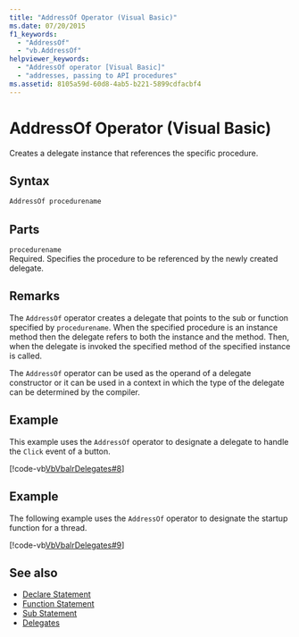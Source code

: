 ```yaml
---
title: "AddressOf Operator (Visual Basic)"
ms.date: 07/20/2015
f1_keywords: 
  - "AddressOf"
  - "vb.AddressOf"
helpviewer_keywords: 
  - "AddressOf operator [Visual Basic]"
  - "addresses, passing to API procedures"
ms.assetid: 8105a59d-60d8-4ab5-b221-5899cdfacbf4
---
```

# AddressOf Operator (Visual Basic)
Creates a delegate instance that references the specific procedure.  
  
## Syntax  
  
```vb  
AddressOf procedurename  
```  
  
## Parts  
 `procedurename`  
 Required. Specifies the procedure to be referenced by the newly created delegate.  
  
## Remarks  
 The `AddressOf` operator creates a delegate that points to the sub or function specified by `procedurename`. When the specified procedure is an instance method then the delegate refers to both the instance and the method. Then, when the  delegate is invoked the specified method of the specified instance is called.  
  
 The `AddressOf` operator can be used as the operand of a delegate constructor or it can be used in a context in which the type of the delegate can be determined by the compiler.  
  
## Example  
 This example uses the `AddressOf` operator to designate a delegate to handle the `Click` event of a button.  
  
 [!code-vb[VbVbalrDelegates#8](~/samples/snippets/visualbasic/VS_Snippets_VBCSharp/VbVbalrDelegates/VB/Class1.vb#8)]  
  
## Example  
 The following example uses the `AddressOf` operator to designate the startup function for a thread.  
  
 [!code-vb[VbVbalrDelegates#9](~/samples/snippets/visualbasic/VS_Snippets_VBCSharp/VbVbalrDelegates/VB/Class1.vb#9)]  
  
## See also

- [Declare Statement](../../../visual-basic/language-reference/statements/declare-statement.md)
- [Function Statement](../../../visual-basic/language-reference/statements/function-statement.md)
- [Sub Statement](../../../visual-basic/language-reference/statements/sub-statement.md)
- [Delegates](../../../visual-basic/programming-guide/language-features/delegates/index.md)
